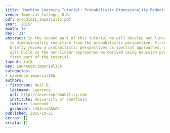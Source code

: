 ```yaml
---
title: 'Machine Learning Tutorial: Probabilistic Dimensionality Reduction <span>II</span>'
venue: Imperial College, U.K.
pdf: probdimII_imperial15.pdf
year: '2015'
month: 10
day: '21'
abstract: In the second part of this tutorial we will develop non linear approaches
  to dimensionality reduction from the probabilistic perspective. Firstly we will
  briefly review a probabilistic perspectives on spectral approaches, and then we
  will build on the non-linear approaches we derived using Gaussian processes in the
  first part of the tutorial.
layout: talk
key: Lawrence:imperial15b
categories:
- Lawrence:imperial15b
authors:
- firstname: Neil D.
  lastname: Lawrence
  url: http://inverseprobability.com
  institute: University of Sheffield
  twitter: lawrennd
  gscholar: r3SJcvoAAAAJ
published: 2015-10-21
extras: []
errata: []
---
```

